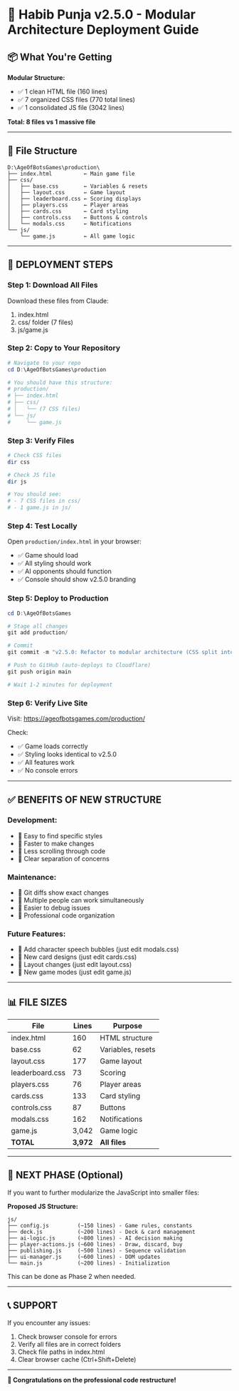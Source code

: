 # 🚀 Habib Punja v2.5.0 - Modular Architecture Deployment Guide

## 📦 What You're Getting

**Modular Structure:**
- ✅ 1 clean HTML file (160 lines)
- ✅ 7 organized CSS files (770 total lines)
- ✅ 1 consolidated JS file (3042 lines)

**Total: 8 files vs 1 massive file**

---

## 📁 File Structure

```
D:\AgeOfBotsGames\production\
├── index.html          ← Main game file
├── css/
│   ├── base.css        ← Variables & resets
│   ├── layout.css      ← Game layout
│   ├── leaderboard.css ← Scoring displays
│   ├── players.css     ← Player areas
│   ├── cards.css       ← Card styling
│   ├── controls.css    ← Buttons & controls
│   └── modals.css      ← Notifications
└── js/
    └── game.js         ← All game logic
```

---

## 🔧 DEPLOYMENT STEPS

### **Step 1: Download All Files**

Download these files from Claude:
1. index.html
2. css/ folder (7 files)
3. js/game.js

### **Step 2: Copy to Your Repository**

```powershell
# Navigate to your repo
cd D:\AgeOfBotsGames\production

# You should have this structure:
# production/
# ├── index.html
# ├── css/
# │   └── (7 CSS files)
# └── js/
#     └── game.js
```

### **Step 3: Verify Files**

```powershell
# Check CSS files
dir css

# Check JS file
dir js

# You should see:
# - 7 CSS files in css/
# - 1 game.js in js/
```

### **Step 4: Test Locally**

Open `production/index.html` in your browser:
- ✅ Game should load
- ✅ All styling should work
- ✅ AI opponents should function
- ✅ Console should show v2.5.0 branding

### **Step 5: Deploy to Production**

```powershell
cd D:\AgeOfBotsGames

# Stage all changes
git add production/

# Commit
git commit -m "v2.5.0: Refactor to modular architecture (CSS split into 7 files)"

# Push to GitHub (auto-deploys to Cloudflare)
git push origin main

# Wait 1-2 minutes for deployment
```

### **Step 6: Verify Live Site**

Visit: https://ageofbotsgames.com/production/

Check:
- ✅ Game loads correctly
- ✅ Styling looks identical to v2.5.0
- ✅ All features work
- ✅ No console errors

---

## ✅ BENEFITS OF NEW STRUCTURE

### **Development:**
- 🎯 Easy to find specific styles
- 🎯 Faster to make changes
- 🎯 Less scrolling through code
- 🎯 Clear separation of concerns

### **Maintenance:**
- 🎯 Git diffs show exact changes
- 🎯 Multiple people can work simultaneously
- 🎯 Easier to debug issues
- 🎯 Professional code organization

### **Future Features:**
- 🎯 Add character speech bubbles (just edit modals.css)
- 🎯 New card designs (just edit cards.css)
- 🎯 Layout changes (just edit layout.css)
- 🎯 New game modes (just edit game.js)

---

## 📊 FILE SIZES

| File | Lines | Purpose |
|------|-------|---------|
| index.html | 160 | HTML structure |
| base.css | 62 | Variables, resets |
| layout.css | 177 | Game layout |
| leaderboard.css | 73 | Scoring |
| players.css | 76 | Player areas |
| cards.css | 133 | Card styling |
| controls.css | 87 | Buttons |
| modals.css | 162 | Notifications |
| game.js | 3,042 | Game logic |
| **TOTAL** | **3,972** | **All files** |

---

## 🚀 NEXT PHASE (Optional)

If you want to further modularize the JavaScript into smaller files:

**Proposed JS Structure:**
```
js/
├── config.js         (~150 lines) - Game rules, constants
├── deck.js           (~200 lines) - Deck & card management  
├── ai-logic.js       (~800 lines) - AI decision making
├── player-actions.js (~600 lines) - Draw, discard, buy
├── publishing.js     (~500 lines) - Sequence validation
├── ui-manager.js     (~600 lines) - DOM updates
└── main.js           (~200 lines) - Initialization
```

This can be done as Phase 2 when needed.

---

## 📞 SUPPORT

If you encounter any issues:
1. Check browser console for errors
2. Verify all files are in correct folders
3. Check file paths in index.html
4. Clear browser cache (Ctrl+Shift+Delete)

---

**🎉 Congratulations on the professional code restructure!**
